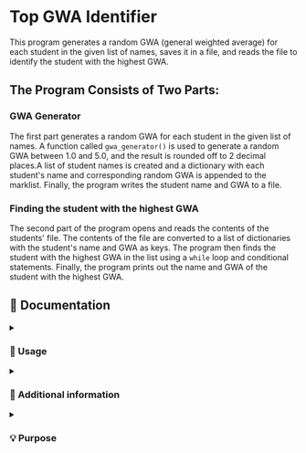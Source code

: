 # Top GWA Identifier
This program generates a random GWA (general weighted average) for each student in the given list of names, saves it in a file, and reads the file to identify the student with the highest GWA.

## The Program Consists of Two Parts:

### GWA Generator
The first part generates a random GWA for each student in the given list of names. A function called `gwa_generator()` is used to generate a random GWA between 1.0 and 5.0, and the result is rounded off to 2 decimal places.A list of student names is created and a dictionary with each student's name and corresponding random GWA is appended to the marklist. Finally, the program writes the student name and GWA to a file.<br>

### Finding the student with the highest GWA
The second part of the program opens and reads the contents of the students' file. The contents of the file are converted to a list of dictionaries with the student's name and GWA as keys. The program then finds the student with the highest GWA in the list using a `while` loop and conditional statements. Finally, the program prints out the name and GWA of the student with the highest GWA.<br>

## 📄 Documentation 
<details><summary><h3> 🤔 Usage </h3></summary>

-----

1. Run the program in a Python environment. <br>
2. Create a new file and copy the code and paste it into your file.
3. Save the file with a descriptive name and a .py extension (e.g., student_gwa.py).
4. Run the program by clicking on the Run button or by typing "python student_gwa.py" in the terminal.

or
1. Fork this repository 
2. Once the repository has been forked, you can clone the repository to your local machine using the `git clone` command followed by the repository URL.
3. Once the repository is cloned, navigate to the directory of the cloned repository using the `cd` command.
4. Now you can work with the files in the cloned repository.
5. If you want to keep your fork in sync with this repository, you can use the `git fetch` and `git merge` commands to pull in changes and merge them into your local copy.

**Reminders:**
> The program generates random GWAs for each student in the given list of names, so the results will be different each time you run the program.
 The program creates a new file with the student name and GWA. If you run the program multiple times, the previous file will be overwritten.
 The program requires two parts to work, and it's essential to run both parts in the correct order.

</details>

<details><summary><h3> 🔰 Additional information </h3></summary>

-----

**Program 1: Random GWA Generator**
<br>
-The first program generates a list of students with their respective random GWA using the `gwa_generator` function and the list of student names.<br>
-It then saves the list of student record in a file named "students.txt" using the `open()` method and the `write()` method.
<br>
**Program 2: Student with highest GWA**
<br>
The second program reads the student record in the "students.txt" file using the `open()` method and the `readlines()` method.
It then converts the contents of the file to a list of dictionaries, where each dictionary represents a student record using a `for` loop and the `split()` method.
It then uses a `while` loop to find the student with the highest GWA.
The output is displayed in the console using the `print()` method.

</details>

<details><summary><h3> 💡 Purpose </h3></summary>

-----

The two parts of the program work together to generate a random GWA for each student on the list. This can be a useful tool for automatically displaying the top student with his or her respective GWA among a list of students.

</details>

